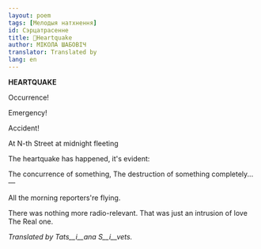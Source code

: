 ```yaml
---
layout: poem
tags: [Мелодыя натхнення]
id: Сэрцатрасенне
title: 🚧Heartquake
author: МІКОЛА ШАБОВІЧ
translator: Translated by 
lang: en
---
```



 
**HEARTQUAKE**

Occurrence!

Emergency!

Accident!

At N-th Street at midnight fleeting

The heartquake has happened, it's evident:

The concurrence of something, The destruction of something completely... —

All the morning reporters're flying.

There was nothing more radio-relevant. That was just an intrusion of love The Real one.

_Translated_ _by_ _Tats__i__ana S__i__vets._



